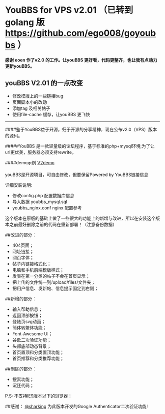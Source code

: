 # YouBBS for VPS v2.01 （已转到golang 版 https://github.com/ego008/goyoubbs ）

#### 感谢 eoen 作了v2.0 的工作。让youBBS 更好看，代码更整齐，也让我有点动力更新youBBS。

## youBBS V2.01 的一点改变

* 修改模版上的一些链接bug
* 页面脚本小的改动
* 添加tag 及相关帖子
* 使用file-cache 缓存，让youBBS 更飞快

------

####鉴于YouBBS益于开源，归于开源的分享精神，现在公布v2.0（VPS）版本的源码。

#####YouBBS 是一款轻量级的论坛程序，基于标准的php+mysql环境;为了让url更优美，服务器必须支持rewrite。

####demo示例 [V2demo](http://www.skodacn.com/)
####
<p>youBBS是开源项目，可自由修改，但要保留Powered by YouBBS链接信息</p>

详细安装说明:
* 修改config.php 配置数据库信息
* 导入数据 youbbs_mysql.sql
* youbbs_nginx.conf nginx 配置参考

<p>这个版本在原版的基础上做了一些很大的功能上的新增与改进，所以在安装这个版本之前最好删除之前的代码在重新部署！（注意备份数据）</p>

##改进的部分：
* 404页面；
* 网址链接；
* 网页字体；
* 帖子内链接格式化；
* 电脑和手机前端模版样式；
* 发表在第一分类的帖子不会在首页显示；
* 把上传的文件统一到/upload/files/文件夹；
* 把用户信息、发新帖、信息提示固定到右侧；

##新增的部分：
* 输入帮助信息；
* 返回顶部按钮；
* 登陆页svg动画；
* 简体转繁体功能；
* Font-Awesome UI；
* 谷歌二次验证功能；
* 头部底部动态背景；
* 首页置顶和分类置顶功能；
* 首页推荐和分类推荐功能；

##删除的部分：
* 搜索功能；
* 沉迂代码；

 P.S: 不支持IE9版本以下的浏览器！ 

##感谢：
[@sharking](http://www.shacas.com/) 为此版本开发的Google Authenticator二次验证功能!
